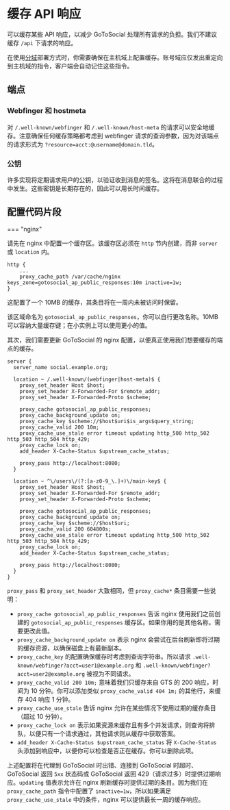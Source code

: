 # 缓存 API 响应

可以缓存某些 API 响应，以减少 GoToSocial 处理所有请求的负担。我们不建议缓存 `/api` 下请求的响应。

在使用[分域](../host-account-domain.md)部署方式时，你需要确保在主机域上配置缓存。账号域应仅发出重定向到主机域的指令，客户端会自动记住这些指令。

## 端点

### Webfinger 和 hostmeta

对 `/.well-known/webfinger` 和 `/.well-known/host-meta` 的请求可以安全地缓存。注意确保任何缓存策略都考虑到 webfinger 请求的查询参数，因为对该端点的请求形式为 `?resource=acct:@username@domain.tld`。

### 公钥

许多实现将定期请求用户的公钥，以验证收到消息的签名。这将在消息联合的过程中发生。这些密钥是长期存在的，因此可以用长时间缓存。

## 配置代码片段

=== "nginx"

请先在 nginx 中配置一个缓存区。该缓存区必须在 `http` 节内创建，而非 `server` 或 `location` 内。

```nginx
http {
    ...
    proxy_cache_path /var/cache/nginx keys_zone=gotosocial_ap_public_responses:10m inactive=1w;
}
```

这配置了一个 10MB 的缓存，其条目将在一周内未被访问时保留。

该区域命名为 `gotosocial_ap_public_responses`，你可以自行更改名称。10MB 可以容纳大量缓存键；在小实例上可以使用更小的值。

其次，我们需要更新 GoToSocial 的 nginx 配置，以便真正使用我们想要缓存的端点的缓存。

```nginx
server {
  server_name social.example.org;
  
  location ~ /.well-known/(webfinger|host-meta)$ {
    proxy_set_header Host $host;
    proxy_set_header X-Forwarded-For $remote_addr;
    proxy_set_header X-Forwarded-Proto $scheme;

    proxy_cache gotosocial_ap_public_responses;
    proxy_cache_background_update on;
    proxy_cache_key $scheme://$host$uri$is_args$query_string;
    proxy_cache_valid 200 10m;
    proxy_cache_use_stale error timeout updating http_500 http_502 http_503 http_504 http_429;
    proxy_cache_lock on;
    add_header X-Cache-Status $upstream_cache_status;

    proxy_pass http://localhost:8080;
  }

  location ~ ^\/users\/(?:[a-z0-9_\.]+)\/main-key$ {
    proxy_set_header Host $host;
    proxy_set_header X-Forwarded-For $remote_addr;
    proxy_set_header X-Forwarded-Proto $scheme;

    proxy_cache gotosocial_ap_public_responses;
    proxy_cache_background_update on;
    proxy_cache_key $scheme://$host$uri;
    proxy_cache_valid 200 604800s;
    proxy_cache_use_stale error timeout updating http_500 http_502 http_503 http_504 http_429;
    proxy_cache_lock on;
    add_header X-Cache-Status $upstream_cache_status;

    proxy_pass http://localhost:8080;
  }
}
```

`proxy_pass` 和 `proxy_set_header` 大致相同，但 `proxy_cache*` 条目需要一些说明：

- `proxy_cache gotosocial_ap_public_responses` 告诉 nginx 使用我们之前创建的 `gotosocial_ap_public_responses` 缓存区。如果你用的是其他名称，需要更改此值。
- `proxy_cache_background_update on` 表示 nginx 会尝试在后台刷新即将过期的缓存资源，以确保磁盘上有最新副本。
- `proxy_cache_key` 的配置确保缓存时考虑到查询字符串。所以请求 `.well-known/webfinger?acct=user1@example.org` 和 `.well-known/webfinger?acct=user2@example.org` 被视为不同请求。
- `proxy_cache_valid 200 10m;` 意味着我们只缓存来自 GTS 的 200 响应，时间为 10 分钟。你可以添加类似 `proxy_cache_valid 404 1m;` 的其他行，来缓存 404 响应 1 分钟。
- `proxy_cache_use_stale` 告诉 nginx 允许在某些情况下使用过期的缓存条目（超过 10 分钟）。
- `proxy_cache_lock on` 表示如果资源未缓存且有多个并发请求，则查询将排队，以便只有一个请求通过，其他请求则从缓存中获取答案。
- `add_header X-Cache-Status $upstream_cache_status` 将 `X-Cache-Status` 头添加到响应中，以便你可以检查是否正在缓存。你可以删除此项。

上述配置将在代理到 GoToSocial 时出错、连接到 GoToSocial 时超时、GoToSocial 返回 `5xx` 状态码或 GoToSocial 返回 429（请求过多）时提供过期响应。`updating` 值表示允许在 nginx 刷新缓存时提供过期的条目。因为我们在 `proxy_cache_path` 指令中配置了 `inactive=1w`，所以如果满足 `proxy_cache_use_stale` 中的条件，nginx 可以提供最长一周的缓存响应。
